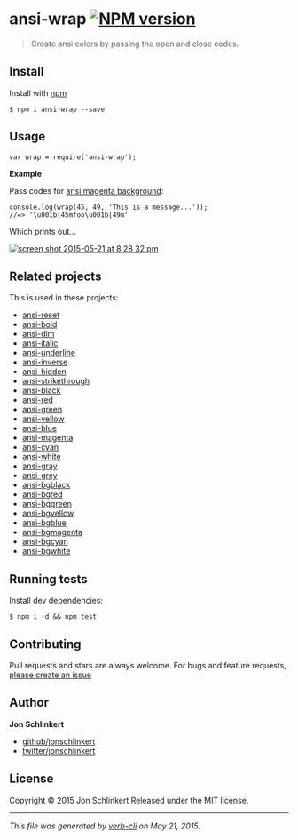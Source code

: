 <h1 id="ansi-wrap-%21npm-version">ansi-wrap <a href="http://badge.fury.io/js/ansi-wrap"><img src="https://badge.fury.io/js/ansi-wrap.svg" alt="NPM version" /></a></h1>

<blockquote>
  <p>Create ansi colors by passing the open and close codes.</p>
</blockquote>

<h2 id="install">Install</h2>

<p>Install with <a href="https://www.npmjs.com/">npm</a></p>

<pre><code class="sh">$ npm i ansi-wrap --save
</code></pre>

<h2 id="usage">Usage</h2>

<pre><code class="js">var wrap = require('ansi-wrap');
</code></pre>

<p><strong>Example</strong></p>

<p>Pass codes for <a href="https://github.com/jonschlinkert/ansi-bgmagenta">ansi magenta background</a>:</p>

<pre><code class="js">console.log(wrap(45, 49, 'This is a message...'));
//=&gt; '\u001b[45mfoo\u001b[49m'
</code></pre>

<p>Which prints out...</p>

<p><a href="https://www.npmjs.com/"><img src="https://cloud.githubusercontent.com/assets/383994/7761769/12488afa-fff8-11e4-9cc1-71a8a6ec14a4.png" alt="screen shot 2015-05-21 at 8 28 32 pm" /></a></p>

<h2 id="related-projects">Related projects</h2>

<p>This is used in these projects:</p>

<ul>
<li><a href="https://github.com/jonschlinkert/ansi-reset">ansi-reset</a></li>
<li><a href="https://github.com/jonschlinkert/ansi-bold">ansi-bold</a></li>
<li><a href="https://github.com/jonschlinkert/ansi-dim">ansi-dim</a></li>
<li><a href="https://github.com/jonschlinkert/ansi-italic">ansi-italic</a></li>
<li><a href="https://github.com/jonschlinkert/ansi-underline">ansi-underline</a></li>
<li><a href="https://github.com/jonschlinkert/ansi-inverse">ansi-inverse</a></li>
<li><a href="https://github.com/jonschlinkert/ansi-hidden">ansi-hidden</a></li>
<li><a href="https://github.com/jonschlinkert/ansi-strikethrough">ansi-strikethrough</a></li>
<li><a href="https://github.com/jonschlinkert/ansi-black">ansi-black</a></li>
<li><a href="https://github.com/jonschlinkert/ansi-red">ansi-red</a></li>
<li><a href="https://github.com/jonschlinkert/ansi-green">ansi-green</a></li>
<li><a href="https://github.com/jonschlinkert/ansi-yellow">ansi-yellow</a></li>
<li><a href="https://github.com/jonschlinkert/ansi-blue">ansi-blue</a></li>
<li><a href="https://github.com/jonschlinkert/ansi-magenta">ansi-magenta</a></li>
<li><a href="https://github.com/jonschlinkert/ansi-cyan">ansi-cyan</a></li>
<li><a href="https://github.com/jonschlinkert/ansi-white">ansi-white</a></li>
<li><a href="https://github.com/jonschlinkert/ansi-gray">ansi-gray</a></li>
<li><a href="https://github.com/jonschlinkert/ansi-grey">ansi-grey</a></li>
<li><a href="https://github.com/jonschlinkert/ansi-bgblack">ansi-bgblack</a></li>
<li><a href="https://github.com/jonschlinkert/ansi-bgred">ansi-bgred</a></li>
<li><a href="https://github.com/jonschlinkert/ansi-bggreen">ansi-bggreen</a></li>
<li><a href="https://github.com/jonschlinkert/ansi-bgyellow">ansi-bgyellow</a></li>
<li><a href="https://github.com/jonschlinkert/ansi-bgblue">ansi-bgblue</a></li>
<li><a href="https://github.com/jonschlinkert/ansi-bgmagenta">ansi-bgmagenta</a></li>
<li><a href="https://github.com/jonschlinkert/ansi-bgcyan">ansi-bgcyan</a></li>
<li><a href="https://github.com/jonschlinkert/ansi-bgwhite">ansi-bgwhite</a></li>
</ul>

<h2 id="running-tests">Running tests</h2>

<p>Install dev dependencies:</p>

<pre><code class="sh">$ npm i -d &amp;&amp; npm test
</code></pre>

<h2 id="contributing">Contributing</h2>

<p>Pull requests and stars are always welcome. For bugs and feature requests, <a href="https://github.com/jonschlinkert/ansi-wrap/issues/new">please create an issue</a></p>

<h2 id="author">Author</h2>

<p><strong>Jon Schlinkert</strong></p>

<ul>
<li><a href="https://github.com/jonschlinkert">github/jonschlinkert</a></li>
<li><a href="http://twitter.com/jonschlinkert">twitter/jonschlinkert</a></li>
</ul>

<h2 id="license">License</h2>

<p>Copyright © 2015 Jon Schlinkert
Released under the MIT license.</p>

<hr />

<p><em>This file was generated by <a href="https://github.com/assemble/verb-cli">verb-cli</a> on May 21, 2015.</em></p>
